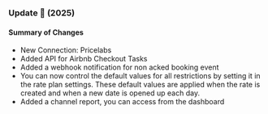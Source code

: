 ### Update 🚀 (2025)

#### Summary of Changes
- New Connection: Pricelabs
- Added API for Airbnb Checkout Tasks
- Added a webhook notification for non acked booking event
- You can now control the default values for all restrictions by setting it in the rate plan settings. These default values are applied when the rate is created and when a new date is opened up each day.
- Added a channel report, you can access from the dashboard
